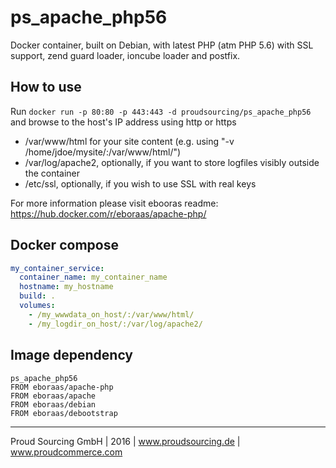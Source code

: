 # ps_apache_php56
Docker container, built on Debian, with latest PHP (atm PHP 5.6) with SSL support, zend guard loader, ioncube loader and postfix.

## How to use
Run `docker run -p 80:80 -p 443:443 -d proudsourcing/ps_apache_php56` and browse to the host's IP address using http or https

* /var/www/html for your site content (e.g. using "-v /home/jdoe/mysite/:/var/www/html/")
* /var/log/apache2, optionally, if you want to store logfiles visibly outside the container
* /etc/ssl, optionally, if you wish to use SSL with real keys

For more information please visit ebooras readme: https://hub.docker.com/r/eboraas/apache-php/

## Docker compose
```yaml
my_container_service:
  container_name: my_container_name
  hostname: my_hostname
  build: .
  volumes:
    - /my_wwwdata_on_host/:/var/www/html/
    - /my_logdir_on_host/:/var/log/apache2/
```

## Image dependency
```
ps_apache_php56
FROM eboraas/apache-php
FROM eboraas/apache
FROM eboraas/debian
FROM eboraas/debootstrap
```


---


Proud Sourcing GmbH | 2016 | www.proudsourcing.de | www.proudcommerce.com
